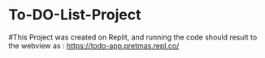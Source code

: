 # To-DO-List-Project
#This Project was created on Replit, and running the code should result to the webview as : https://todo-app.pretmas.repl.co/
